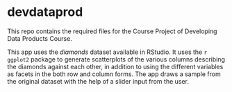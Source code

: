 # devdataprod

This repo contains the required files for the Course Project of Developing Data Products Course.

This app uses the *diamonds* dataset available in RStudio. It uses the `r ggplot2` package to generate scatterplots of the various columns describing the diamonds against each other, in addition to using the different variables as facets in the both row and column forms. The app draws a sample from the original dataset with the help of a slider input from the user.
